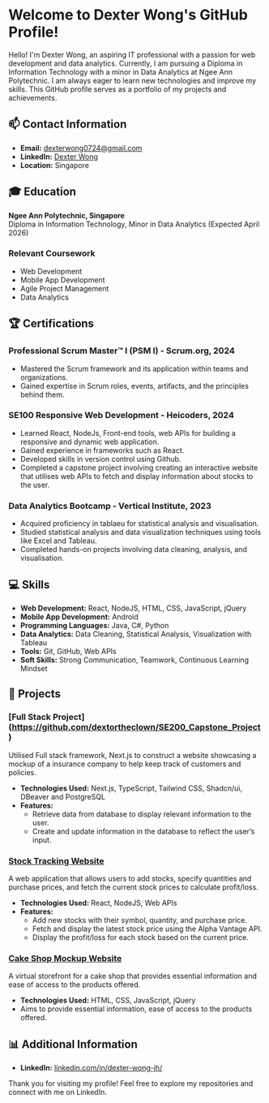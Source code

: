 # Welcome to Dexter Wong's GitHub Profile!

Hello! I'm Dexter Wong, an aspiring IT professional with a passion for web development and data analytics. Currently, I am pursuing a Diploma in Information Technology with a minor in Data Analytics at Ngee Ann Polytechnic. I am always eager to learn new technologies and improve my skills. This GitHub profile serves as a portfolio of my projects and achievements.

## 📫 Contact Information
- **Email:** [dexterwong0724@gmail.com](mailto:dexterwong0724@gmail.com)
- **LinkedIn:** [Dexter Wong](https://www.linkedin.com/in/dexter-wong-jh/)
- **Location:** Singapore

## 🎓 Education
**Ngee Ann Polytechnic, Singapore**  
Diploma in Information Technology, Minor in Data Analytics (Expected April 2026)

### Relevant Coursework
- Web Development
- Mobile App Development
- Agile Project Management
- Data Analytics

## 🏆 Certifications
### **Professional Scrum Master™ I (PSM I) - Scrum.org, 2024**
- Mastered the Scrum framework and its application within teams and organizations.
- Gained expertise in Scrum roles, events, artifacts, and the principles behind them.

### **SE100 Responsive Web Development - Heicoders, 2024**
- Learned React, NodeJs, Front-end tools, web APIs for building a responsive and dynamic web application.
- Gained experience in frameworks such as React.
- Developed skills in version control using Github.
- Completed a capstone project involving creating an interactive website that utilises web APIs to fetch and display information about stocks to the user.

### **Data Analytics Bootcamp - Vertical Institute, 2023**
- Acquired proficiency in tablaeu for statistical analysis and visualisation.
- Studied statistical analysis and data visualization techniques using tools like Excel and Tableau.
- Completed hands-on projects involving data cleaning, analysis, and visualisation.

## 💻 Skills
- **Web Development:** React, NodeJS, HTML, CSS, JavaScript, jQuery
- **Mobile App Development:** Android
- **Programming Languages:** Java, C#, Python
- **Data Analytics:** Data Cleaning, Statistical Analysis, Visualization with Tableau
- **Tools:** Git, GitHub, Web APIs
- **Soft Skills:** Strong Communication, Teamwork, Continuous Learning Mindset

## 🚀 Projects

### [Full Stack Project] (https://github.com/dextortheclown/SE200_Capstone_Project)
Utilised Full stack framework, Next.js to construct a website showcasing a mockup of a insurance company to help keep track of customers and policies.
- **Technologies Used:** Next.js, TypeScript, Tailwind CSS, Shadcn/ui, DBeaver and PostgreSQL
- **Features:**
  - Retrieve data from database to display relevant information to the user.
  - Create and update information in the database to reflect the user’s input.

### [Stock Tracking Website](https://dextortheclown.github.io/Capstone-Project/)
A web application that allows users to add stocks, specify quantities and purchase prices, and fetch the current stock prices to calculate profit/loss.
- **Technologies Used:** React, NodeJS, Web APIs
- **Features:**
  - Add new stocks with their symbol, quantity, and purchase price.
  - Fetch and display the latest stock price using the Alpha Vantage API.
  - Display the profit/loss for each stock based on the current price.

### [Cake Shop Mockup Website](https://dextortheclown.github.io/Assignment-1/)
A virtual storefront for a cake shop that provides essential information and ease of access to the products offered.
- **Technologies Used:** HTML, CSS, JavaScript, jQuery
- Aims to provide essential information, ease of access to the products offered.


## 📊 Additional Information
- **LinkedIn:** [linkedin.com/in/dexter-wong-jh/](https://www.linkedin.com/in/dexter-wong-jh/)

Thank you for visiting my profile! Feel free to explore my repositories and connect with me on LinkedIn.
